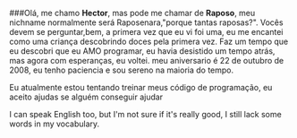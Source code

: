 ###Olá, me chamo **Hector**, mas pode me chamar de **Raposo**, meu nichname normalmente será Raposenara,"porque tantas raposas?".
Vocês devem se perguntar,bem, a primera vez que eu vi foi uma, eu me encantei como uma criança descobrindo doces pela primera vez.
Faz um tempo que eu descobri que eu AMO programar, eu havia desistido um tempo atrás, mas agora com esperanças, eu voltei.
meu aniversario é 22 de outubro de 2008, eu tenho paciencia e sou sereno na maioria do tempo.

Eu atualmente estou tentando treinar meus código de programação, eu aceito ajudas se alguém conseguir ajudar

I can speak English too, but I'm not sure if it's really good, I still lack some words in my vocabulary.
